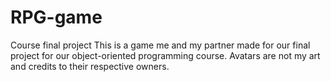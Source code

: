 # RPG-game
Course final project
This is a game me and my partner made for our final project for our object-oriented programming course. Avatars are not my art and credits to their respective owners.
